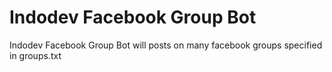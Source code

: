 # Indodev Facebook Group Bot
Indodev Facebook Group Bot will posts on many facebook groups specified in groups.txt
